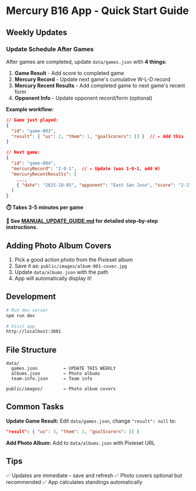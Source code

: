 # Mercury B16 App - Quick Start Guide

## Weekly Updates

### Update Schedule After Games

After games are completed, update `data/games.json` with **4 things**:

1. **Game Result** - Add score to completed game
2. **Mercury Record** - Update next game's cumulative W-L-D record
3. **Mercury Recent Results** - Add completed game to next game's recent form
4. **Opponent Info** - Update opponent record/form (optional)

**Example workflow:**
```json
// Game just played:
{
  "id": "game-003",
  "result": { "us": 2, "them": 1, "goalScorers": [] }  // ← Add this
}

// Next game:
{
  "id": "game-004",
  "mercuryRecord": "2-0-1",  // ← Update (was 1-0-1, add W)
  "mercuryRecentResults": [
    ...,
    { "date": "2025-10-05", "opponent": "East San Jose", "score": "2-1", "result": "W" }  // ← Add
  ]
}
```

**⏱️ Takes 3-5 minutes per game**

**📖 See [MANUAL_UPDATE_GUIDE.md](MANUAL_UPDATE_GUIDE.md) for detailed step-by-step instructions.**

## Adding Photo Album Covers

1. Pick a good action photo from the Pixieset album
2. Save it as: `public/images/album-001-cover.jpg`
3. Update `data/albums.json` with the path
4. App will automatically display it!

## Development

```bash
# Run dev server
npm run dev

# Visit app
http://localhost:3001
```

## File Structure

```
data/
  games.json          ← UPDATE THIS WEEKLY
  albums.json         ← Photo albums
  team-info.json      ← Team info

public/images/        ← Photo album covers
```

## Common Tasks

**Update Game Result:**
Edit `data/games.json`, change `"result": null` to:
```json
"result": { "us": 3, "them": 1, "goalScorers": [] }
```

**Add Photo Album:**
Add to `data/albums.json` with Pixieset URL

## Tips

✅ Updates are immediate - save and refresh
✅ Photo covers optional but recommended
✅ App calculates standings automatically
